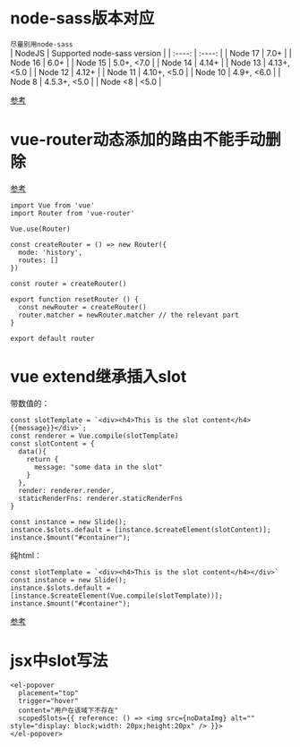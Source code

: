 # node-sass版本对应
`尽量别用node-sass`  
| NodeJS | Supported node-sass version |
|  :----:  | :----:  |
| Node 17 |	7.0+ |
| Node 16 |	6.0+ |
| Node 15 |	5.0+, <7.0 |
| Node 14 |	4.14+ |
| Node 13 |	4.13+, <5.0 |
| Node 12 |	4.12+ |
| Node 11 |	4.10+, <5.0 |
| Node 10 |	4.9+, <6.0 |
| Node 8 |	4.5.3+, <5.0 |
| Node <8 |	<5.0 |

[参考](https://www.npmjs.com/package/node-sass)  

# vue-router动态添加的路由不能手动删除
[参考](https://github.com/vuejs/vue-router/issues/1234#issuecomment-357941465)  
```
import Vue from 'vue'
import Router from 'vue-router'

Vue.use(Router)

const createRouter = () => new Router({
  mode: 'history',
  routes: []
})

const router = createRouter()

export function resetRouter () {
  const newRouter = createRouter()
  router.matcher = newRouter.matcher // the relevant part
}

export default router
```

# vue extend继承插入slot
带数值的：  
```
const slotTemplate = `<div><h4>This is the slot content</h4>{{message}}</div>`;
const renderer = Vue.compile(slotTemplate)
const slotContent = {
  data(){
    return {
      message: "some data in the slot"
    }
  },
  render: renderer.render,
  staticRenderFns: renderer.staticRenderFns
}

const instance = new Slide();
instance.$slots.default = [instance.$createElement(slotContent)];
instance.$mount("#container");

```
纯html：  
```
const slotTemplate = `<div><h4>This is the slot content</h4></div>`
const instance = new Slide();
instance.$slots.default = [instance.$createElement(Vue.compile(slotTemplate))];
instance.$mount("#container");
```
[参考](https://stackoverflow.com/questions/43041145/vue-pass-slot-template-to-extended-component)

# jsx中slot写法  
```
<el-popover
  placement="top"
  trigger="hover"
  content="用户在该域下不存在"
  scopedSlots={{ reference: () => <img src={noDataImg} alt="" style="display: block;width: 20px;height:20px" /> }}>
</el-popover>
```
